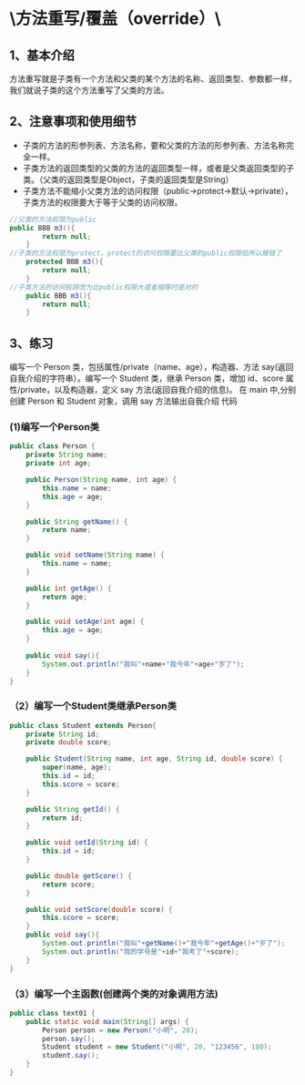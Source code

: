 # \方法重写/覆盖（override）\

## 1、基本介绍

方法重写就是子类有一个方法和父类的某个方法的名称、返回类型、参数都一样，我们就说子类的这个方法重写了父类的方法。

## 2、注意事项和使用细节

+ 子类的方法的形参列表、方法名称，要和父类的方法的形参列表、方法名称完全一样。
+ 子类方法的返回类型的父类的方法的返回类型一样，或者是父类返回类型的子类。（父类的返回类型是Object，子类的返回类型是String）
+ 子类方法不能缩小父类方法的访问权限（public->protect->默认->private），子类方法的权限要大于等于父类的访问权限。

```java
//父类的方法权限为public    
public BBB m3(){
        return null;
    }
//子类的方法权限为protect，protect的访问权限要比父类的public权限低所以报错了
    protected BBB m3(){
        return null;
    }
//子类方法的访问权限改为比public权限大或者相等时是对的
    public BBB m3(){
        return null;
    }
```

## 3、练习

编写一个 Person 类，包括属性/private（name、age），构造器、方法 say(返回自我介绍的字符串）。编写一个 Student 类，继承 Person 类，增加 id、score 属性/private，以及构造器，定义 say 方法(返回自我介绍的信息)。 在 main 中,分别创建 Person 和 Student 对象，调用 say 方法输出自我介绍 代码

### (1)编写一个Person类

```java
public class Person {
    private String name;
    private int age;

    public Person(String name, int age) {
        this.name = name;
        this.age = age;
    }

    public String getName() {
        return name;
    }

    public void setName(String name) {
        this.name = name;
    }

    public int getAge() {
        return age;
    }

    public void setAge(int age) {
        this.age = age;
    }
    
    public void say(){
        System.out.println("我叫"+name+"我今年"+age+"岁了");
    }
}
```

### （2）编写一个Student类继承Person类

```java
public class Student extends Person{
    private String id;
    private double score;

    public Student(String name, int age, String id, double score) {
        super(name, age);
        this.id = id;
        this.score = score;
    }

    public String getId() {
        return id;
    }

    public void setId(String id) {
        this.id = id;
    }

    public double getScore() {
        return score;
    }

    public void setScore(double score) {
        this.score = score;
    }
    public void say(){
        System.out.println("我叫"+getName()+"我今年"+getAge()+"岁了");
        System.out.println("我的学号是"+id+"我考了"+score);
    }
}
```

### （3）编写一个主函数(创建两个类的对象调用方法)

```java
public class text01 {
    public static void main(String[] args) {
        Person person = new Person("小明", 20);
        person.say();
        Student student = new Student("小明", 20, "123456", 100);
        student.say();
    }
}
```

